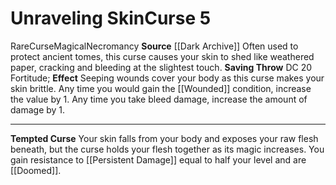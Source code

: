 ﻿---
element: null
id: '33'
level: '5'
name: Unraveling Skin
rarity: Rare
saving_throw: DC 20 Fortitude
school: Necromancy
source: '[[DATABASE/source/Dark Archive|Dark Archive]]'
trait:
- '[[DATABASE/trait/Curse|Curse]]'
- '[[DATABASE/trait/Magical|Magical]]'
- '[[DATABASE/trait/Necromancy|Necromancy]]'
- '[[DATABASE/trait/Rare|Rare]]'
type: Curse
usage: null

---
# Unraveling Skin<span class="item-type">Curse 5</span>

<span class="trait-rare item-trait">Rare</span><span class="item-trait">Curse</span><span class="item-trait">Magical</span><span class="item-trait">Necromancy</span>
**Source** [[Dark Archive]]
Often used to protect ancient tomes, this curse causes your skin to shed like weathered paper, cracking and bleeding at the slightest touch.
**Saving Throw** DC 20 Fortitude; **Effect** Seeping wounds cover your body as this curse makes your skin brittle. Any time you would gain the [[Wounded]] condition, increase the value by 1. Any time you take bleed damage, increase the amount of damage by 1.

---
**Tempted Curse** Your skin falls from your body and exposes your raw flesh beneath, but the curse holds your flesh together as its magic increases. You gain resistance to [[Persistent Damage]] equal to half your level and are [[Doomed]].